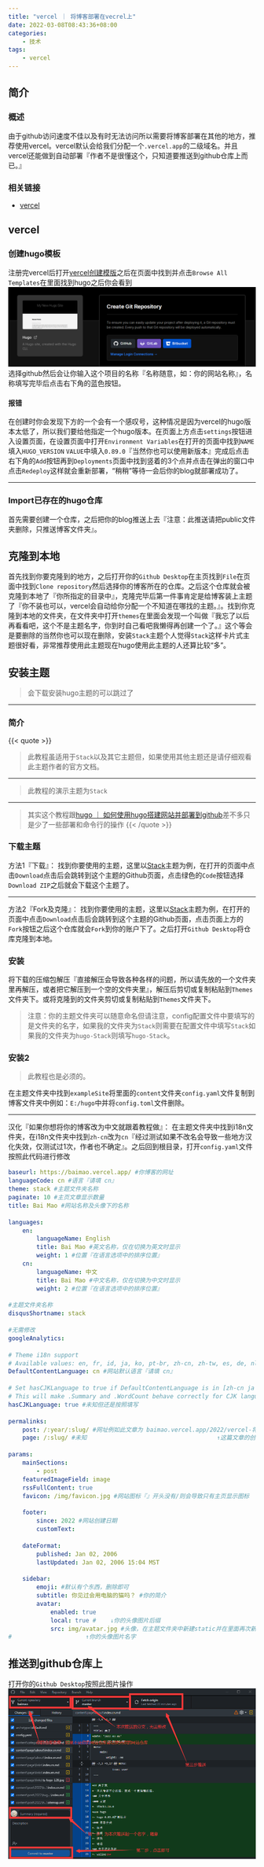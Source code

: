 ```yaml
---
title: "vercel ｜ 将博客部署在vecrel上"
date: 2022-03-08T08:43:36+08:00
categories:
    - 技术
tags:
    - vercel
---
```


## 简介
### 概述
由于github访问速度不佳以及有时无法访问所以需要将博客部署在其他的地方，推荐使用vercel。vercel默认会给我们分配一个`.vercel.app`的二级域名。并且vercel还能做到自动部署『作者不是很懂这个，只知道要推送到github仓库上而已。』
### 相关链接
- [vercel](https://vercel.com/)
## vercel
### 创建hugo模板
注册完vercel后打开[vercel创建模版](https://vercel.com/new)之后在页面中找到并点击`Browse All Templates`在里面找到hugo之后你会看到![](vercel创建页面.png)选择github然后会让你输入这个项目的名称『名称随意，如：你的网站名称』，名称填写完毕后点击右下角的蓝色按钮。
#### 报错
在创建时你会发现下方的一个会有一个感叹号，这种情况是因为vercel的hugo版本太低了，所以我们要给他指定一个hugo版本。在页面上方点击`settings`按钮进入设置页面，在设置页面中打开`Environment Variables`在打开的页面中找到`NAME`填入`HUGO_VERSION` `VALUE`中填入`0.89.0`『当然你也可以使用新版本』完成后点击右下角的`Add`按钮再到`Deployments`页面中找到竖着的3个点并点击在弹出的窗口中点击`Redeploy`这样就会重新部署，“稍稍”等待一会后你的blog就部署成功了。
***
### Import已存在的hugo仓库
首先需要创建一个仓库，之后把你的blog推送上去『注意：此推送请把public文件夹删除，只推送博客文件夹』。
## 克隆到本地
首先找到你要克隆到的地方，之后打开你的`Github Desktop`在主页找到`File`在页面中找到`Clone repository`然后选择你的博客所在的仓库。之后这个仓库就会被克隆到本地了『你所指定的目录中』，克隆完毕后第一件事肯定是给博客装上主题了『你不装也可以，vercel会自动给你分配一个不知道在哪找的主题。』。找到你克隆到本地的文件夹，在文件夹中打开`themes`在里面会发现一个叫做『我忘了以后再看看吧，这个不是主题名字，你到时自己看吧我懒得再创建一个了。』这个等会是要删除的当然你也可以现在删除，安装`Stack`主题个人觉得`Stack`这样卡片式主题很好看，非常推荐使用此主题现在hugo使用此主题的人还算比较“多”。
## 安装主题
>会下载安装hugo主题的可以跳过了
***
### 简介
{{< quote >}}
>此教程虽适用于`Stack`以及其它主题但，如果使用其他主题还是请仔细观看此主题作者的官方文档。
***
>此教程的演示主题为`Stack`
***
>其实这个教程跟[hugo ｜ 如何使用hugo搭建网站并部署到github](http://baimao.vercel.app/2022/hugo-%E5%A6%82%E4%BD%95%E4%BD%BF%E7%94%A8hugo%E6%90%AD%E5%BB%BA%E7%BD%91%E7%AB%99%E5%B9%B6%E9%83%A8%E7%BD%B2%E5%88%B0github/)差不多只是少了一些部署和命令行的操作
{{< /quote >}}
### 下载主题
方法1『下载』：
找到你要使用的主题，这里以[Stack](https://themes.gohugo.io/themes/hugo-theme-stack/)主题为例，在打开的页面中点击`Download`点击后会跳转到这个主题的Github页面，点击绿色的`Code`按钮选择`Download ZIP`之后就会下载这个主题了。
***
方法2『Fork及克隆』：
找到你要使用的主题，这里以[Stack](https://themes.gohugo.io/themes/hugo-theme-stack/)主题为例，在打开的页面中点击`Download`点击后会跳转到这个主题的Github页面，点击页面上方的`Fork`按钮之后这个仓库就会`Fork`到你的账户下了。之后打开`Github Desktop`将仓库克隆到本地。
### 安装
将下载的压缩包解压『直接解压会导致各种各样的问题，所以请先放的一个文件夹里再解压，或者把它解压到一个空的文件夹里』，解压后剪切或复制粘贴到`Themes`文件夹下。或将克隆到的文件夹剪切或复制粘贴到`Themes`文件夹下。
>注意：你的主题文件夹可以随意命名但请注意，config配置文件中要填写的是文件夹的名字，如果我的文件夹为`Stack`则需要在配置文件中填写`Stack`如果我的文件夹为`hugo-Stack`则填写`hugo-Stack`。
### 安装2
>此教程也是必须的。

在主题文件夹中找到`exampleSite`将里面的`content`文件夹`config.yaml`文件复制到博客文件夹中例如：`E:/hugo`中并将`config.toml`文件删除。
***
汉化『如果你想将你的博客改为中文就跟着教程做』：
在主题文件夹中找到i18n文件夹，在i18n文件夹中找到`zh-cn`改为`cn`『经过测试如果不改名会导致一些地方汉化失效，仅测试过1次，作者也不确定』。之后回到根目录，打开`config.yaml`文件按照此代码进行修改
```yaml
baseurl: https://baimao.vercel.app/ #你博客的网址
languageCode: cn #语言『请填 cn』
theme: stack #主题文件夹名称
paginate: 10 #主页文章显示数量
title: Bai Mao #网站名称及头像下的名称

languages:
    en:
        languageName: English
        title: Bai Mao #英文名称，仅在切换为英文时显示
        weight: 1 #位置『在语言选项中的排序位置』
    cn:
        languageName: 中文
        title: Bai Mao #中文名称，仅在切换为中文时显示
        weight: 2 #位置『在语言选项中的排序位置』

#主题文件夹名称
disqusShortname: stack

#无需修改
googleAnalytics:

# Theme i18n support
# Available values: en, fr, id, ja, ko, pt-br, zh-cn, zh-tw, es, de, nl, it, th, el, uk, ar
DefaultContentLanguage: cn #网站默认语言『请填 cn』

# Set hasCJKLanguage to true if DefaultContentLanguage is in [zh-cn ja ko]
# This will make .Summary and .WordCount behave correctly for CJK languages.
hasCJKLanguage: true #未知但还是按照填写

permalinks:
    post: /:year/:slug/ #网址例如此文章为 baimao.vercel.app/2022/vercel-将博客部署在vecrel上/
    page: /:slug/ #未知                                     ↑这篇文章的创建日期『年』

params:
    mainSections:
        - post
    featuredImageField: image
    rssFullContent: true
    favicon: /img/favicon.jpg #网站图标『』开头没有/则会导致只有主页显示图标

    footer:
        since: 2022 #网站创建日期
        customText:

    dateFormat:
        published: Jan 02, 2006
        lastUpdated: Jan 02, 2006 15:04 MST

    sidebar:
        emoji: #默认有个东西，删除即可
        subtitle: 你见过会用电脑的猫吗？ #你的简介
        avatar:
            enabled: true
            local: true #    ↓你的头像图片后缀
            src: img/avatar.jpg #头像，在主题文件夹中新建static并在里面再次新建img之后复制粘贴你的头像即可
#                     ↑你的头像图片名字
```

## 推送到github仓库上
打开你的`Github Desktop`按照此图片操作 ![](GithubDesktop.png)